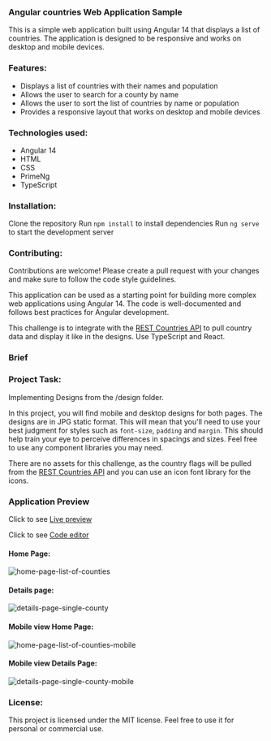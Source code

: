### Angular countries Web Application Sample

This is a simple web application built using Angular 14 that displays a list of countries. The application is designed to be responsive and works on desktop and mobile devices.

### Features:

- Displays a list of countries with their names and population
- Allows the user to search for a county by name
- Allows the user to sort the list of countries by name or population
- Provides a responsive layout that works on desktop and mobile devices

### Technologies used:
 - Angular 14
 - HTML
 - CSS
 - PrimeNg
 - TypeScript

### Installation:

Clone the repository
Run `npm install` to install dependencies
Run `ng serve` to start the development server

### Contributing:
Contributions are welcome! Please create a pull request with your changes and make sure to follow the code style guidelines.

This application can be used as a starting point for building more complex web applications using Angular 14. The code is well-documented and follows best practices for Angular development.

This challenge is to integrate with the [REST Countries API](https://restcountries.com/#api-endpoints-v2) to pull country data and display it like in the designs. Use TypeScript and React.

### Brief

### Project Task: 
Implementing Designs from the /design folder.

In this project, you will find mobile and desktop designs for both pages. The designs are in JPG static format. This will mean that you'll need to use your best judgment for styles such as `font-size`, `padding` and `margin`. This should help train your eye to perceive differences in spacings and sizes. Feel free to use any component libraries you may need.

There are no assets for this challenge, as the country flags will be pulled from the [REST Countries API](https://restcountries.com/#api-endpoints-v2) and you can use an icon font library for the icons.

### Application Preview

Click to see [Live preview](https://countries-angular-reactive.stackblitz.io/)

Click to see [Code editor](https://stackblitz.com/edit/countries-angular-reactive?embed=1&file=src/app/app.component.ts)

#### Home Page:
![home-page-list-of-counties](https://github.com/sumit-jaiswal/counties-angular-reactive/blob/master/design/desktop-home.jpg?raw=true) 

#### Details page:
![details-page-single-county](https://github.com/sumit-jaiswal/counties-angular-reactive/blob/master/design/desktop-detail.jpg) 

#### Mobile view Home Page:
![home-page-list-of-counties-mobile](https://github.com/sumit-jaiswal/counties-angular-reactive/blob/master/design/mobile-design-home.jpg) 

#### Mobile view Details Page:
![details-page-single-county-mobile](https://github.com/sumit-jaiswal/counties-angular-reactive/blob/master/design/mobile-detail.jpg) 

### License:
This project is licensed under the MIT license. Feel free to use it for personal or commercial use.
